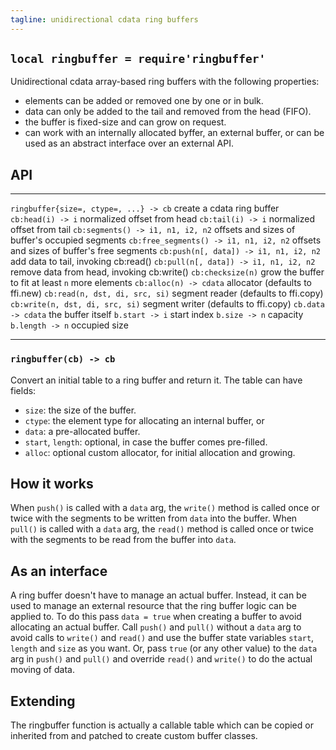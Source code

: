 ```yaml
---
tagline: unidirectional cdata ring buffers
---
```


## `local ringbuffer = require'ringbuffer'`

Unidirectional cdata array-based ring buffers with the following properties:

  * elements can be added or removed one by one or in bulk.
  * data can only be added to the tail and removed from the head (FIFO).
  * the buffer is fixed-size and can grow on request.
  * can work with an internally allocated byffer, an external buffer,
  or can be used as an abstract interface over an external API.

## API

------------------------------------------ -----------------------------------------------------
`ringbuffer{size=, ctype=, ...} -> cb`     create a cdata ring buffer
`cb:head(i) -> i`                          normalized offset from head
`cb:tail(i) -> i`                          normalized offset from tail
`cb:segments() -> i1, n1, i2, n2`          offsets and sizes of buffer's occupied segments
`cb:free_segments() -> i1, n1, i2, n2`     offsets and sizes of buffer's free segments
`cb:push(n[, data]) -> i1, n1, i2, n2`     add data to tail, invoking cb:read()
`cb:pull(n[, data]) -> i1, n1, i2, n2`     remove data from head, invoking cb:write()
`cb:checksize(n)`                          grow the buffer to fit at least `n` more elements
`cb:alloc(n) -> cdata`                     allocator (defaults to ffi.new)
`cb:read(n, dst, di, src, si)`             segment reader (defaults to ffi.copy)
`cb:write(n, dst, di, src, si)`            segment writer (defaults to ffi.copy)
`cb.data -> cdata`                         the buffer itself
`b.start -> i`                             start index
`b.size -> n`                              capacity
`b.length -> n`                            occupied size
------------------------------------------ -----------------------------------------------------

### `ringbuffer(cb) -> cb`

Convert an initial table to a ring buffer and return it. The table can have fields:

  * `size`: the size of the buffer.
  * `ctype`: the element type for allocating an internal buffer, or
  * `data`: a pre-allocated buffer.
  * `start`, `length`: optional, in case the buffer comes pre-filled.
  * `alloc`: optional custom allocator, for initial allocation and growing.

## How it works

When `push()` is called with a `data` arg, the `write()` method is called
once or twice with the segments to be written from `data` into the buffer.
When `pull()` is called with a `data` arg, the `read()` method is called once
or twice with the segments to be read from the buffer into `data`.

## As an interface

A ring buffer doesn't have to manage an actual buffer. Instead,
it can be used to manage an external resource that the ring buffer logic
can be applied to. To do this pass `data = true` when creating a buffer
to avoid allocating an actual buffer. Call `push()` and `pull()` without
a `data` arg to avoid calls to `write()` and `read()` and use the buffer
state variables `start`, `length` and `size` as you want. Or, pass `true`
(or any other value) to the `data` arg in `push()` and `pull()` and
override `read()` and `write()` to do the actual moving of data.

## Extending

The ringbuffer function is actually a callable table which can be copied
or inherited from and patched to create custom buffer classes.
